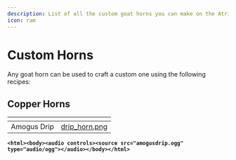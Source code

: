 ```yaml
---
description: List of all the custom goat horns you can make on the AtriocSMP
icon: ram
---
```


# Custom Horns

Any goat horn can be used to craft a custom one using the following recipes:



## Copper Horns

<table data-view="cards"><thead><tr><th align="center"></th><th data-hidden data-card-cover data-type="files"></th></tr></thead><tbody><tr><td align="center">Amogus Drip</td><td><a href=".gitbook/assets/drip_horn.png">drip_horn.png</a></td></tr></tbody></table>

<pre class="language-html"><code class="lang-html"><strong>&#x3C;html>&#x3C;body>&#x3C;audio controls>&#x3C;source src="amogusdrip.ogg" type="audio/ogg">&#x3C;/audio>&#x3C;/body>&#x3C;/html>
</strong></code></pre>

